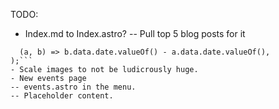 TODO:

- Index.md to Index.astro?
-- Pull top 5 blog posts for it
```const posts = (await getCollection("blog")).sort(
  (a, b) => b.data.date.valueOf() - a.data.date.valueOf(),
);```
- Scale images to not be ludicrously huge.
- New events page
-- events.astro in the menu.
-- Placeholder content.